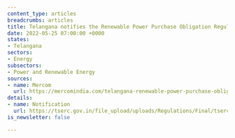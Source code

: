 ```yaml
---
content_type: articles
breadcrumbs: articles
title: Telangana notifies the Renewable Power Purchase Obligation Regulations, 2022
date: 2022-05-25 07:00:00 +0000
states:
- Telangana
sectors:
- Energy
subsectors:
- Power and Renewable Energy
sources:
- name: Mercom
  url: https://mercomindia.com/telangana-renewable-power-purchase-obligation-fy23-fy27/
details:
- name: Notification
  url: https://tserc.gov.in/file_upload/uploads/Regulations/Final/tserc/2022/Regulation%20No%207%20of%202022.pdf
is_newsletter: false

---
```

